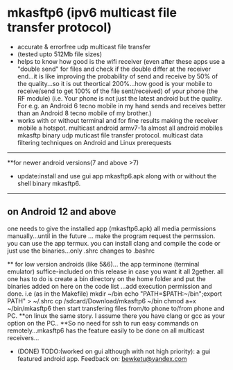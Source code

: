 # mkasftp6 (ipv6 multicast file transfer protocol)
- accurate & errorfree udp multicast file transfer 
- (tested upto 512Mb file sizes)
- helps to know how good is the wifi receiver (even after these apps use a "double send" for files and check if the double differ at the receiver end...it is like improving the probability of send and receive by 50% of the quality...so it is out theortical 200%...how good is your mobile to receive/send to get 100% of the file sent/received) of your phone (the RF module) (i.e. Your phone is not just the latest android but the quality. For e.g. an Android 6 tecno mobile in my hand sends and receives better than an Android 8 tecno mobile of my brother.) 
- works with or without terminal and for fine results making the receiver mobile a hotspot.
multicast android armv7-1a almost all android mobiles mkasftp binary
udp muticast file transfer protocol. multicast data filtering techniques on Android and Linux
prerequests
 --------
**for newer android versions(7 and above >7)
- update:install and use gui app mkasftp6.apk along with or without the shell binary mkasftp6. 
----------------------------------------
on Android 12 and above
-----------------------------------------
one needs to give the installed app (mkasftp6.apk) all media permissions manually...until in the future ... make the program request the permssion.
you can use the app termux.
you can install clang and compile the code or just use the binaries...only .shrc changes to .bashrc

** for low version androids (like 5&6)...
the app terminone (terminal emulator) suffice-included on this release in case you want it all 2gether.
all one has to do is create a bin directory
on the home folder and put the binaries added on here on the code list
...add execution permission and done.
i.e (as in the Makefile)
 mkdir \~/bin
 echo "PATH=$PATH:\~/bin";export PATH" > ~/.shrc
 cp /sdcard/Download/mkasftp6 ~/bin
chmod a+x ~/bin/mkasftp6
 then start transfering files from/to phone to/from phone and PC.
**on linux the same story. I assume there you have clang or gcc as your option on the PC..
**So no need for ssh to run easy commands on remotely...mkasftp6 has the feature easily
to be done on all multicast receivers...

- (DONE) TODO:(worked on gui  although with not high priority): a gui featured android app.
Feedback on: bewketu@yandex.com
